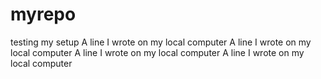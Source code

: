 # myrepo
testing my setup
A line I wrote on my local computer
A line I wrote on my local computer
A line I wrote on my local computer
A line I wrote on my local computer
